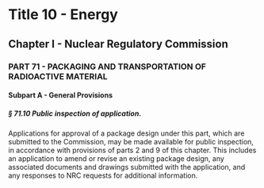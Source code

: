 
# Title 10 - Energy
## Chapter I - Nuclear Regulatory Commission
### PART 71 - PACKAGING AND TRANSPORTATION OF RADIOACTIVE MATERIAL
#### Subpart A - General Provisions
##### § 71.10 Public inspection of application.

Applications for approval of a package design under this part, which are submitted to the Commission, may be made available for public inspection, in accordance with provisions of parts 2 and 9 of this chapter. This includes an application to amend or revise an existing package design, any associated documents and drawings submitted with the application, and any responses to NRC requests for additional information.

